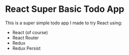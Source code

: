 # React Super Basic Todo App

This is a super simple todo app I made to try React using:

- React (of course)
- React Router
- Redux
- Redux Persist

